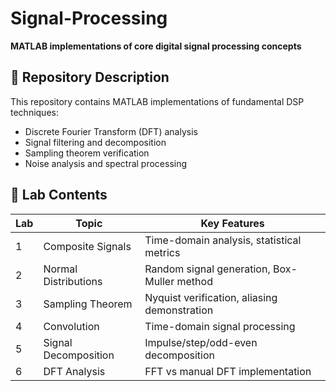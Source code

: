 # Signal-Processing
**MATLAB implementations of core digital signal processing concepts**

## 📌 Repository Description
This repository contains MATLAB implementations of fundamental DSP techniques:
- Discrete Fourier Transform (DFT) analysis
- Signal filtering and decomposition
- Sampling theorem verification
- Noise analysis and spectral processing

## 🧩 Lab Contents
| Lab | Topic | Key Features |
|------|-------|--------------|
| 1 | Composite Signals | Time-domain analysis, statistical metrics |
| 2 | Normal Distributions | Random signal generation, Box-Muller method |
| 3 | Sampling Theorem | Nyquist verification, aliasing demonstration |
| 4 | Convolution | Time-domain signal processing |
| 5 | Signal Decomposition | Impulse/step/odd-even decomposition |
| 6 | DFT Analysis | FFT vs manual DFT implementation |
